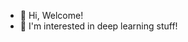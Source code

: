 - 👋 Hi, Welcome!
- 🌱 I'm interested in deep learning stuff!

<!---
zyinghua/zyinghua is a ✨ special ✨ repository because its `README.md` (this file) appears on your GitHub profile.
You can click the Preview link to take a look at your changes.
--->

